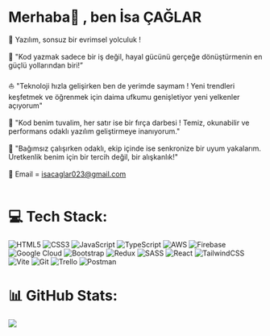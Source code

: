 # Merhaba👋 , ben İsa ÇAĞLAR
🧬 Yazılım, sonsuz bir evrimsel yolculuk ! <br><br>🔮  "Kod yazmak sadece bir iş değil, hayal gücünü gerçeğe dönüştürmenin en güçlü yollarından biri!”<br><br>⛵️ "Teknoloji hızla gelişirken ben de yerimde saymam ! Yeni trendleri keşfetmek ve öğrenmek için daima ufkumu genişletiyor yeni yelkenler açıyorum"<br><br>🎨 "Kod benim tuvalim, her satır ise bir fırça darbesi ! Temiz, okunabilir ve performans odaklı yazılım geliştirmeye inanıyorum."<br><br>🤝 "Bağımsız çalışırken odaklı, ekip içinde ise senkronize bir uyum yakalarım. Üretkenlik benim için bir tercih değil, bir alışkanlık!"<br><br>📨 Email = isacaglar023@gmail.com
<br><br>




# 💻 Tech Stack:
![HTML5](https://img.shields.io/badge/html5-%23E34F26.svg?style=for-the-badge&logo=html5&logoColor=white) ![CSS3](https://img.shields.io/badge/css3-%231572B6.svg?style=for-the-badge&logo=css3&logoColor=white) ![JavaScript](https://img.shields.io/badge/javascript-%23323330.svg?style=for-the-badge&logo=javascript&logoColor=%23F7DF1E) ![TypeScript](https://img.shields.io/badge/typescript-%23007ACC.svg?style=for-the-badge&logo=typescript&logoColor=white) ![AWS](https://img.shields.io/badge/AWS-%23FF9900.svg?style=for-the-badge&logo=amazon-aws&logoColor=white) ![Firebase](https://img.shields.io/badge/firebase-%23039BE5.svg?style=for-the-badge&logo=firebase) ![Google Cloud](https://img.shields.io/badge/GoogleCloud-%234285F4.svg?style=for-the-badge&logo=google-cloud&logoColor=white) ![Bootstrap](https://img.shields.io/badge/bootstrap-%238511FA.svg?style=for-the-badge&logo=bootstrap&logoColor=white) ![Redux](https://img.shields.io/badge/redux-%23593d88.svg?style=for-the-badge&logo=redux&logoColor=white) ![SASS](https://img.shields.io/badge/SASS-hotpink.svg?style=for-the-badge&logo=SASS&logoColor=white) ![React](https://img.shields.io/badge/react-%2320232a.svg?style=for-the-badge&logo=react&logoColor=%2361DAFB) ![TailwindCSS](https://img.shields.io/badge/tailwindcss-%2338B2AC.svg?style=for-the-badge&logo=tailwind-css&logoColor=white) ![Vite](https://img.shields.io/badge/vite-%23646CFF.svg?style=for-the-badge&logo=vite&logoColor=white) ![Git](https://img.shields.io/badge/git-%23F05033.svg?style=for-the-badge&logo=git&logoColor=white) ![Trello](https://img.shields.io/badge/Trello-%23026AA7.svg?style=for-the-badge&logo=Trello&logoColor=white) ![Postman](https://img.shields.io/badge/Postman-FF6C37?style=for-the-badge&logo=postman&logoColor=white)
# 📊 GitHub Stats:
![](https://github-readme-stats.vercel.app/api/top-langs/?username=softwlover&theme=github_dark&hide_border=true&include_all_commits=false&count_private=false&layout=compact)

